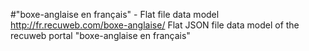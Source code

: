 #"boxe-anglaise en français" - Flat file data model
http://fr.recuweb.com/boxe-anglaise/
Flat JSON file data model of the recuweb portal "boxe-anglaise en français"
